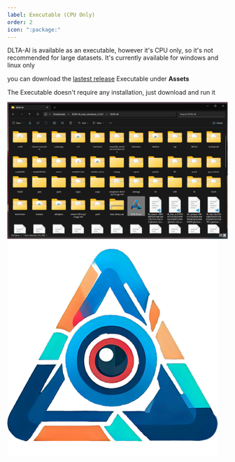 ```yaml
---
label: Executable (CPU Only) 
order: 2
icon: ":package:"
---
```

DLTA-AI is available as an executable, however it's CPU only, so it's not recommended for large datasets. It's currently available for windows and linux only

you can download the [lastest release](https://github.com/0ssamaak0/DLTA-AI/releases) Executable under **Assets** 

The Executable doesn't require any installation, just download and run it

![Executable image in file explorer](https://github.com/0ssamaak0/DLTA-AI/raw/master/docs/assets/exe.png?raw=true)
![Your logo](https://github.com/0ssamaak0/DLTA-AI/raw/master/assets/icon.png?raw=true)